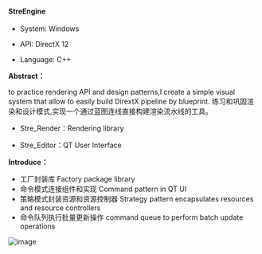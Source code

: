 #### StreEngine



- System: Windows

- API: DirectX 12

- Language: C++



**Abstract：**

to practice rendering API and design patterns,I create a simple visual system that allow to easily build DirextX pipeline by blueprint. 
练习和巩固渲染和设计模式,实现一个通过蓝图连线直接构建渲染流水线的工具。


- Stre_Render：Rendering library

- Stre_Editor：QT User Interface


**Introduce：**

- 工厂封装库  Factory package library
- 命令模式连接组件和实现 Command pattern in QT UI
- 策略模式封装资源和资源控制器 Strategy pattern encapsulates resources and resource controllers
- 命令队列执行批量更新操作 command queue to perform batch update operations

![image](https://user-images.githubusercontent.com/55373014/205907457-78e24f3e-b5ab-4c35-bd5c-46d9b5b73457.png)


